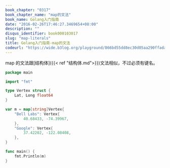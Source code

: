 ```yaml
---
book_chapter: "0317"
book_chapter_name: "map的文法"
book_name: Golang入门指南
date: "2016-02-26T17:46:27.3469654+08:00"
description: ""
disqus_identifier: book000103017
slug: "map-literals"
title: Golang入门指南-map的文法
codeurl: "https://wide.b3log.org/playground/866bd55dd8ec30d05aa290ffadad0444.go"
---
```


map 的文法跟[结构体]({{< ref "结构体.md">}})文法相似，不过必须有键名。

```Go
package main

import "fmt"

type Vertex struct {
	Lat, Long float64
}

var m = map[string]Vertex{
	"Bell Labs": Vertex{
		40.68433, -74.39967,
	},
	"Google": Vertex{
		37.42202, -122.08408,
	},
}

func main() {
	fmt.Println(m)
}

```


